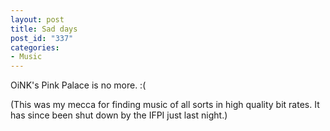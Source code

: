 ```yaml
--- 
layout: post
title: Sad days
post_id: "337"
categories:
- Music
---
```

OiNK's Pink Palace is no more. :(

(This was my mecca for finding music of all sorts in high quality bit rates.  It has since been shut down by the IFPI just last night.)
